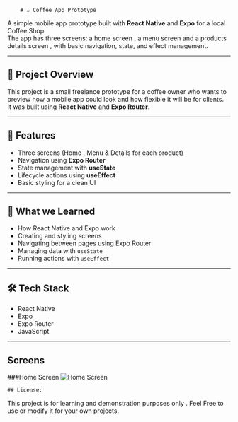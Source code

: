          

        # ☕ Coffee App Prototype

A simple mobile app prototype built with **React Native** and **Expo** for a local Coffee Shop.  
The app has three screens: a home screen , a menu screen and a products details screen , with basic navigation, state, and effect management.

---

## 🚀 Project Overview

This project is a small freelance prototype for a coffee owner who wants to preview how a mobile app could look and how flexible it will be for clients.  
It was built using **React Native** and **Expo Router**.

---

## 📱 Features

- Three screens (Home , Menu & Details for each product)
- Navigation using **Expo Router**
- State management with **useState**
- Lifecycle actions using **useEffect**
- Basic styling for a clean UI

---

## 🧠 What we Learned

- How React Native and Expo work  
- Creating and styling screens  
- Navigating between pages using Expo Router  
- Managing data with `useState`  
- Running actions with `useEffect`

---

## 🛠️ Tech Stack

- React Native  
- Expo  
- Expo Router  
- JavaScript

---

## Screens



###Home Screen
![Home Screen](https://i.postimg.cc/gwHKXSVV/Screenshot-20251024-115159-Expo-Go.jpg)








    ## License:
   This project is for learning and demonstration purposes only .
   Feel Free to use or modify it for your own projects.










     
